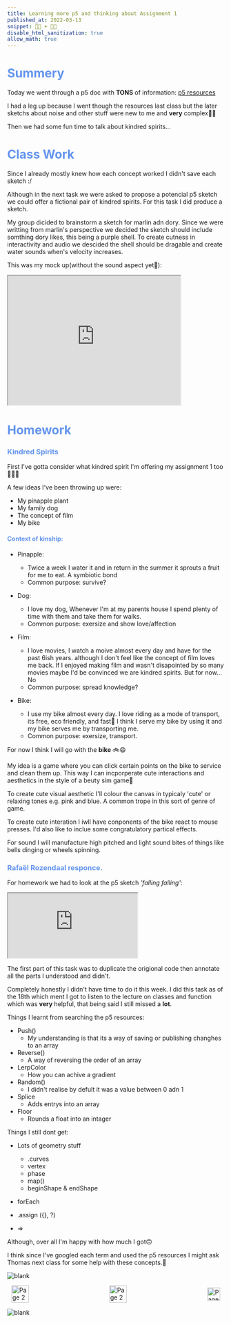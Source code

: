 ```yaml
---
title: Learning more p5 and thinking about Assignment 1
published_at: 2022-03-13
snippet: 💪🧠 + 🤔💭
disable_html_sanitization: true
allow_math: true
---
```


<h1 style="color:CornflowerBlue;">Summery</h1>

Today we went through a p5 doc with **TONS** of information:
[p5 resources](https://editor.p5js.org/POP161516/sketches/avsd5Y1ui)

I had a leg up because I went though the resources last class but the later sketchs about noise and other stuff were new to me and **very** complex😵‍💫

Then we had some fun time to talk about kindred spirits...

<h1 style="color:CornflowerBlue;">Class Work</h1>

Since I already mostly knew how each concept worked I didn't save each sketch :/ 

Although in the next task we were asked to propose a potencial p5 sketch we could offer a fictional pair of kindred spirits. For this task I did produce a sketch. 

My group dicided to brainstorm a sketch for marlin adn dory. Since we were writting from marlin's perspective we decided the sketch should include somthing dory likes, this being a purple shell. To create cutness in interactivity and audio we descided the shell should be dragable and create water sounds when's velocity increases.

This was my mock up(without the sound aspect yet🤫):


<iframe src="https://editor.p5js.org/POP161516/full/udfSFoAz6" width="400" height="300"></iframe>

<h1 style="color:CornflowerBlue;">Homework</h1>

<h3 style="color:CornflowerBlue;">Kindred Spirits</h3>

First I've gotta consider what kindred spirit I'm offering my assignment 1 too🤔🤔🤔

A few ideas I've been throwing up were:
- My pinapple plant
- My family dog
- The concept of film
- My bike

<h4 style="color:CornflowerBlue;">Context of kinship:</h4>

- Pinapple:
    - Twice a week I water it and in return in the summer it sprouts a fruit for me to eat. A symbiotic bond
    - Common purpose: survive?

- Dog:
    - I love my dog, Whenever I'm at my parents house I spend plenty of time with them and take them for walks. 
    - Common purpose: exersize and show love/affection

- Film:
    - I love movies, I watch a moive almost every day and have for the past 6ish years. although I don't feel like the concept of film loves me back. If I enjoyed making film and wasn't disapointed by so many movies maybe I'd be convinced we are kindred spirits. But for now... No
    - Common purpose: spread knowledge?

- Bike:
    - I use my bike almost every day. I love riding as a mode of transport, its free, eco friendly, and fast💨 I think I serve my bike by using it and my bike serves me by transporting me. 
    - Common purpose: exersize, transport.

For now I think I will go with the **bike** 🚲😄

My idea is a game where you can click certain points on the bike to service and clean them up. This way I can incporperate cute interactions and aesthetics in the style of a beuty sim game🤷

To create cute visual aesthetic I'll colour the canvas in typicaly 'cute' or relaxing tones e.g. pink and blue. A common trope in this sort of genre of game.

To create cute interation I iwll have conponents of the bike react to mouse presses. I'd also like to inclue some congratulatory partical effects.

For sound I will manufacture high pitched and light sound bites of things like bells dinging or wheels spinning.

<h3 style="color:CornflowerBlue;">Rafaël Rozendaal responce.</h3>

For homework we had to look at the p5 sketch *'falling falling'*:

<iframe id="falling_falling2" src="https://editor.p5js.org/POP161516/full/VYo6SY3s7"></iframe>

<script type="module">

    const iframe  = document.getElementById (`falling_falling2`)
    iframe.width  = iframe.parentNode.scrollWidth
    iframe.height = iframe.width * 9 / 16 + 42

</script>

The first part of this task was to duplicate the origional code then annotate all the parts I understood and didn't. 

Completely honestly I didn't have time to do it this week. I did this task as of the 18th which ment I got to listen to the lecture on classes and function which was **very** helpful, that being said I still missed a **lot**.

Things I learnt from searching the p5 resources:
- Push()
    - My understanding is that its a way of saving or publishing changhes to an array
- Reverse()
    - A way of reversing the order of an array
- LerpColor
    - How you can achive a gradient
- Random()
    - I didn't realise by defult it was a value between 0 adn 1
- Splice
    - Adds entrys into an array
- Floor
    - Rounds a float into an intager

Things I still dont get:
- Lots of geometry stuff
    - .curves
    - vertex
    - phase
    - map()
    - beginShape & endShape

- forEach
- .assign ({}, ?)
- => 

Although, over all I'm happy with how much I got🙃

I think since I've googled each term and used the p5 resources I might ask Thomas next class for some help with these concepts.🤷

![blank](/Images/w1/blankpng.png)

<style>
.container {
    display: flex;
    justify-content: space-between;
    align-items: center;
    padding: 0 10px; /* Optional: Add some padding if needed */
}

.button {
    display: flex;
    align-items: center;
    /* Add additional styling for buttons if needed */
}

.button img {
    display: block;
}
</style>


<body>
    <div class="container">
        <a href="/03-introductions" class="button middle">
            <img id= "home_id" src="/Images/Buttons/Back.png" width="40" height="40" alt="Page 2">
        <a href="/" class="button middle">
            <img id= "home_id" src="/Images/Buttons/Home.png" width="40" height="40" alt="Page 2">
        </a>
        <a href="/05-leraning-more-p5" class="button right">
            <img id= "next_id" src="/Images/Buttons/Forward.png" width="30" height="30" alt="Page 3">
        </a>
    </div>
</body>

![blank](/Images/w1/blankpng.png)
